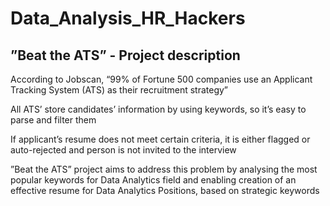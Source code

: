 # Data_Analysis_HR_Hackers

## ”Beat the ATS”  - Project description

According to Jobscan, “99% of Fortune 500 companies use an Applicant Tracking System (ATS) as their recruitment strategy” 

All ATS’ store candidates’ information by using keywords, so it’s easy to parse and filter them

If applicant’s resume does not meet certain criteria, it is either flagged or auto-rejected and person is not invited to the interview

”Beat the ATS” project aims to address this problem by analysing the most popular keywords for Data Analytics field and enabling creation of an effective resume for Data Analytics Positions, based on strategic keywords   





